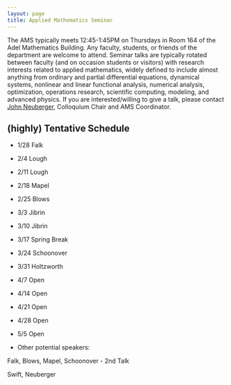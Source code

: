 ```yaml
---
layout: page
title: Applied Mathematics Seminar
---
```


The AMS typically meets 12:45-1:45PM on Thursdays in Room 164 of the Adel Mathematics Building.  Any faculty, students, or friends of the department are welcome to attend. Seminar talks are typically rotated between faculty (and on occasion students or visitors) with research interests related to applied mathematics, widely defined to include almost anything from ordinary and partial differential equations, dynamical systems, nonlinear and linear functional analysis, numerical analysis, optimization, operations research, scientific computing, modeling, and advanced physics. If you are interested/willing to give a talk, please contact [John Neuberger](mailto:John.Neuberger@nau.edu), Colloquium Chair and AMS Coordinator.

## (highly) Tentative Schedule ##

- 1/28		Falk
- 2/4			Lough
- 2/11		Lough
- 2/18		Mapel
- 2/25		Blows
- 3/3			Jibrin
- 3/10		Jibrin
- 3/17		Spring Break
- 3/24		Schoonover
- 3/31		Holtzworth

- 4/7			Open
- 4/14		Open
- 4/21		Open
- 4/28		Open
- 5/5			Open

- Other potential speakers:

Falk, Blows, Mapel, Schoonover - 2nd Talk

Swift, Neuberger
